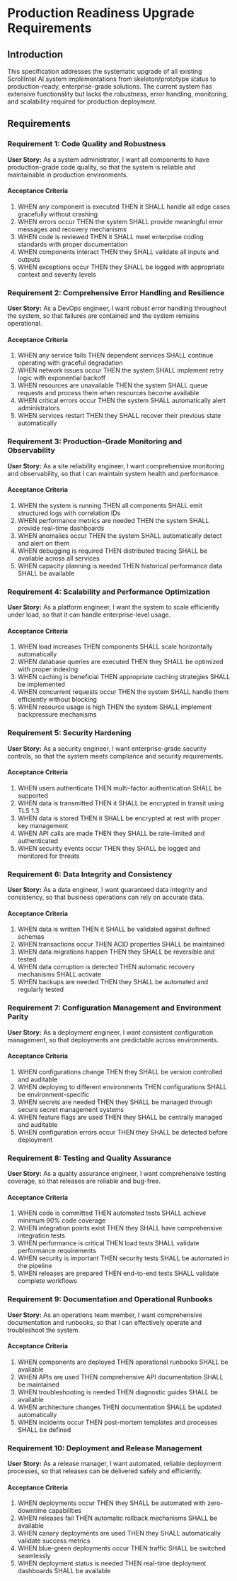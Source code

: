 # Production Readiness Upgrade Requirements

## Introduction

This specification addresses the systematic upgrade of all existing ScrollIntel AI system implementations from skeleton/prototype status to production-ready, enterprise-grade solutions. The current system has extensive functionality but lacks the robustness, error handling, monitoring, and scalability required for production deployment.

## Requirements

### Requirement 1: Code Quality and Robustness

**User Story:** As a system administrator, I want all components to have production-grade code quality, so that the system is reliable and maintainable in production environments.

#### Acceptance Criteria

1. WHEN any component is executed THEN it SHALL handle all edge cases gracefully without crashing
2. WHEN errors occur THEN the system SHALL provide meaningful error messages and recovery mechanisms
3. WHEN code is reviewed THEN it SHALL meet enterprise coding standards with proper documentation
4. WHEN components interact THEN they SHALL validate all inputs and outputs
5. WHEN exceptions occur THEN they SHALL be logged with appropriate context and severity levels

### Requirement 2: Comprehensive Error Handling and Resilience

**User Story:** As a DevOps engineer, I want robust error handling throughout the system, so that failures are contained and the system remains operational.

#### Acceptance Criteria

1. WHEN any service fails THEN dependent services SHALL continue operating with graceful degradation
2. WHEN network issues occur THEN the system SHALL implement retry logic with exponential backoff
3. WHEN resources are unavailable THEN the system SHALL queue requests and process them when resources become available
4. WHEN critical errors occur THEN the system SHALL automatically alert administrators
5. WHEN services restart THEN they SHALL recover their previous state automatically

### Requirement 3: Production-Grade Monitoring and Observability

**User Story:** As a site reliability engineer, I want comprehensive monitoring and observability, so that I can maintain system health and performance.

#### Acceptance Criteria

1. WHEN the system is running THEN all components SHALL emit structured logs with correlation IDs
2. WHEN performance metrics are needed THEN the system SHALL provide real-time dashboards
3. WHEN anomalies occur THEN the system SHALL automatically detect and alert on them
4. WHEN debugging is required THEN distributed tracing SHALL be available across all services
5. WHEN capacity planning is needed THEN historical performance data SHALL be available

### Requirement 4: Scalability and Performance Optimization

**User Story:** As a platform engineer, I want the system to scale efficiently under load, so that it can handle enterprise-level usage.

#### Acceptance Criteria

1. WHEN load increases THEN components SHALL scale horizontally automatically
2. WHEN database queries are executed THEN they SHALL be optimized with proper indexing
3. WHEN caching is beneficial THEN appropriate caching strategies SHALL be implemented
4. WHEN concurrent requests occur THEN the system SHALL handle them efficiently without blocking
5. WHEN resource usage is high THEN the system SHALL implement backpressure mechanisms

### Requirement 5: Security Hardening

**User Story:** As a security engineer, I want enterprise-grade security controls, so that the system meets compliance and security requirements.

#### Acceptance Criteria

1. WHEN users authenticate THEN multi-factor authentication SHALL be supported
2. WHEN data is transmitted THEN it SHALL be encrypted in transit using TLS 1.3
3. WHEN data is stored THEN it SHALL be encrypted at rest with proper key management
4. WHEN API calls are made THEN they SHALL be rate-limited and authenticated
5. WHEN security events occur THEN they SHALL be logged and monitored for threats

### Requirement 6: Data Integrity and Consistency

**User Story:** As a data engineer, I want guaranteed data integrity and consistency, so that business operations can rely on accurate data.

#### Acceptance Criteria

1. WHEN data is written THEN it SHALL be validated against defined schemas
2. WHEN transactions occur THEN ACID properties SHALL be maintained
3. WHEN data migrations happen THEN they SHALL be reversible and tested
4. WHEN data corruption is detected THEN automatic recovery mechanisms SHALL activate
5. WHEN backups are needed THEN they SHALL be automated and regularly tested

### Requirement 7: Configuration Management and Environment Parity

**User Story:** As a deployment engineer, I want consistent configuration management, so that deployments are predictable across environments.

#### Acceptance Criteria

1. WHEN configurations change THEN they SHALL be version controlled and auditable
2. WHEN deploying to different environments THEN configurations SHALL be environment-specific
3. WHEN secrets are needed THEN they SHALL be managed through secure secret management systems
4. WHEN feature flags are used THEN they SHALL be centrally managed and auditable
5. WHEN configuration errors occur THEN they SHALL be detected before deployment

### Requirement 8: Testing and Quality Assurance

**User Story:** As a quality assurance engineer, I want comprehensive testing coverage, so that releases are reliable and bug-free.

#### Acceptance Criteria

1. WHEN code is committed THEN automated tests SHALL achieve minimum 90% code coverage
2. WHEN integration points exist THEN they SHALL have comprehensive integration tests
3. WHEN performance is critical THEN load tests SHALL validate performance requirements
4. WHEN security is important THEN security tests SHALL be automated in the pipeline
5. WHEN releases are prepared THEN end-to-end tests SHALL validate complete workflows

### Requirement 9: Documentation and Operational Runbooks

**User Story:** As an operations team member, I want comprehensive documentation and runbooks, so that I can effectively operate and troubleshoot the system.

#### Acceptance Criteria

1. WHEN components are deployed THEN operational runbooks SHALL be available
2. WHEN APIs are used THEN comprehensive API documentation SHALL be maintained
3. WHEN troubleshooting is needed THEN diagnostic guides SHALL be available
4. WHEN architecture changes THEN documentation SHALL be updated automatically
5. WHEN incidents occur THEN post-mortem templates and processes SHALL be defined

### Requirement 10: Deployment and Release Management

**User Story:** As a release manager, I want automated, reliable deployment processes, so that releases can be delivered safely and efficiently.

#### Acceptance Criteria

1. WHEN deployments occur THEN they SHALL be automated with zero-downtime capabilities
2. WHEN releases fail THEN automatic rollback mechanisms SHALL be available
3. WHEN canary deployments are used THEN they SHALL automatically validate success metrics
4. WHEN blue-green deployments occur THEN traffic SHALL be switched seamlessly
5. WHEN deployment status is needed THEN real-time deployment dashboards SHALL be available